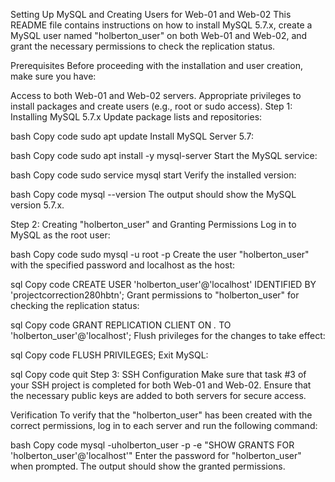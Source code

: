 Setting Up MySQL and Creating Users for Web-01 and Web-02
This README file contains instructions on how to install MySQL 5.7.x, create a MySQL user named "holberton_user" on both Web-01 and Web-02, and grant the necessary permissions to check the replication status.

Prerequisites
Before proceeding with the installation and user creation, make sure you have:

Access to both Web-01 and Web-02 servers.
Appropriate privileges to install packages and create users (e.g., root or sudo access).
Step 1: Installing MySQL 5.7.x
Update package lists and repositories:

bash
Copy code
sudo apt update
Install MySQL Server 5.7:

bash
Copy code
sudo apt install -y mysql-server
Start the MySQL service:

bash
Copy code
sudo service mysql start
Verify the installed version:

bash
Copy code
mysql --version
The output should show the MySQL version 5.7.x.

Step 2: Creating "holberton_user" and Granting Permissions
Log in to MySQL as the root user:

bash
Copy code
sudo mysql -u root -p
Create the user "holberton_user" with the specified password and localhost as the host:

sql
Copy code
CREATE USER 'holberton_user'@'localhost' IDENTIFIED BY 'projectcorrection280hbtn';
Grant permissions to "holberton_user" for checking the replication status:

sql
Copy code
GRANT REPLICATION CLIENT ON *.* TO 'holberton_user'@'localhost';
Flush privileges for the changes to take effect:

sql
Copy code
FLUSH PRIVILEGES;
Exit MySQL:

sql
Copy code
quit
Step 3: SSH Configuration
Make sure that task #3 of your SSH project is completed for both Web-01 and Web-02. Ensure that the necessary public keys are added to both servers for secure access.

Verification
To verify that the "holberton_user" has been created with the correct permissions, log in to each server and run the following command:

bash
Copy code
mysql -uholberton_user -p -e "SHOW GRANTS FOR 'holberton_user'@'localhost'"
Enter the password for "holberton_user" when prompted. The output should show the granted permissions.
